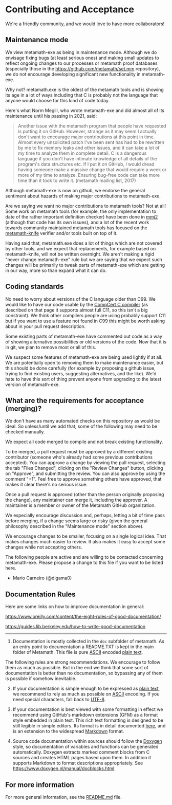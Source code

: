 # Contributing and Acceptance

We're a friendly community, and we would love to have more collaborators!

## Maintenance mode

We view metamath-exe as being in maintenance mode. Although we do envisage
fixing bugs (at least serious ones) and making small updates to reflect
ongoing changes to our processes or metamath proof databases (especially
those in the https://github.com/metamath/set.mm repository), we do not
encourage developing significant new functionality in metamath-exe.

Why not? metamath.exe is the oldest of the metamath tools and is showing its
age in a lot of ways including that C is probably not the language that
anyone would choose for this kind of code today.

Here's what Norm Megill, who wrote metamath-exe and did almost all of
its maintenance until his passing in 2021, said:

> Another issue with the metamath program that people have requested is
> putting it on GitHub. However, strange as it may seem I actually don't
> want to encourage major contributions at this point in time. Almost
> every unsolicited patch I've been sent has had to be rewritten by me
> to fix memory leaks and other issues, and it can take a lot of my time
> to analyze them in complete detail. C is a dangerous language if you
> don't have intimate knowledge of all details of the program's data
> structures etc. If I put it on GitHub, I would dread having someone
> make a massive change that would require a week or more of my time
> to analyze. Ensuring bug-free code can take more time than it took
> to write it. (metamath mailing list, 2017)

Although metamath-exe is now on github, we endorse the general sentiment
about hazards of making major contributions to metamath-exe.

Are we saying we want no major contributions to metamath tools? Not at
all! Some work on metamath tools (for example, the only
implementation to date of the rather important definition checker) have been
done in [mmj2](https://github.com/digama0/mmj2) (although that code
has its own issues), and a lot of the recent work towards community
maintained metamath tools has focused on the
[metamath-knife](https://github.com/david-a-wheeler/metamath-knife)
verifier and/or tools built on top of it.

Having said that, metamath.exe does a lot of things which are not covered
by other tools, and we expect that replacements, for example based on
metamath-knife, will not be written overnight. We aren't making a rigid
"never change metamath-exe" rule but we are saying that we expect such
changes will be primarily to tweak parts of metamath-exe which are getting
in our way, more so than expand what it can do.

## Coding standards

No need to worry about versions of the C language older than C99.
We would like to have our code usable by the
[CompCert C compiler](https://compcert.org/compcert-C.html) (as
described on that page it supports almost full C11, so this isn't
a big constraint). We think other compilers people are using probably
support C11 but if you want to use a feature not found in C99
this might be worth asking about in your pull request description.

Some existing parts of metamath-exe have commented out code as a way of
showing alternative possibilities or old versions of the code. Now that
it is in git, we plan to remove most or all of this.

We suspect some features of metamath-exe are being used lightly if at
all. We are potentially open to removing them to make maintenance
easier, but this should be done carefully (for example by proposing a
github issue, trying to find existing users, suggesting alternatives,
and the like). We'd hate to have this sort of thing prevent anyone
from upgrading to the latest version of metamath-exe.

## What are the requirements for acceptance (merging)?

We don't have as many automated checks on this repository as
would be ideal. So unless/until we add that, some of the following
may need to be checked manually.

We expect all code merged to compile and not break existing
functionality.

To be merged, a pull request must be approved by a different existing
contributor (someone who's already had some previous contributions accepted).
You can approve a change by viewing the pull request, selecting
the tab "Files Changed", clicking on the "Review Changes" button,
clicking on "Approve", and submitting the review.
You can also approve by using the comment "+1".
Feel free to approve something others have approved, that makes it clear
there's no serious issue.

Once a pull request is approved (other than the person
originally proposing the change), any maintainer can merge it,
including the approver.
A maintainer is a member or owner of the Metamath GitHub organization.

We especially encourage discussion and, perhaps, letting a bit of time
pass before merging, if a change seems large or risky (given the general
philosophy described in the "Maintenance mode" section above).

We encourage changes to be smaller, focusing on a single logical idea.
That makes changes much easier to review.
It also makes it easy to accept some changes while not accepting others.

The following people are active and are willing to be contacted
concerning metamath-exe. Please propose a change to this file if you want
to be listed here.

* Mario Carneiro (@digama0)

## Documentation Rules

Here are some links on how to improve documentation in general:

https://www.oreilly.com/content/the-eight-rules-of-good-documentation/

https://guides.lib.berkeley.edu/how-to-write-good-documentation

---

1. Documentation is mostly collected in the ``doc`` subfolder of metamath.  As
    an entry point to documentation a README.TXT is kept in the main folder of
    Metamath.  This file is pure [ASCII](https://en.wikipedia.org/wiki/ASCII)
    encoded [plain text](https://en.wikipedia.org/wiki/Plain_text).

The following rules are strong recommendations.  We encourage to follow them as
much as possible.  But in the end we think that some sort of documentation is
better than no documentation, so bypassing any of them is possible if somehow
inevitable.

2. If your documentation is simple enough to be expressed as
    [plain text](https://en.wikipedia.org/wiki/Plain_text), we recommend to
    rely as much as possible on [ASCII](https://en.wikipedia.org/wiki/ASCII)
    encoding.  If you need special characters, fall back to
    [UTF-8](https://en.wikipedia.org/wiki/UTF-8).

3. If your documentation is best viewed with some formatting in effect we
    recommend using GitHub's markdown extensions (GFM) as a format style
    embedded in plain text.  This rich text formatting is designed to be still
    legible in simple editors.  Its format is in detail documented
    [here](https://github.github.com/gfm), and is an extension to the
    widespread [Markdown](https://commonmark.org/help/) format.

4. Source code documentation within sources should follow the
    [Doxygen](https://www.doxygen.nl/index.html) style, so documentation of
    variables and functions can be generated automatically.  Doxygen extracts
    marked comment blocks from C sources and creates HTML pages based upon them.
    In addition it supports Markdown to format descriptions appropriately.  See
    https://www.doxygen.nl/manual/docblocks.html.

## For more information

For more general information, see the [README.md](README.md) file.
